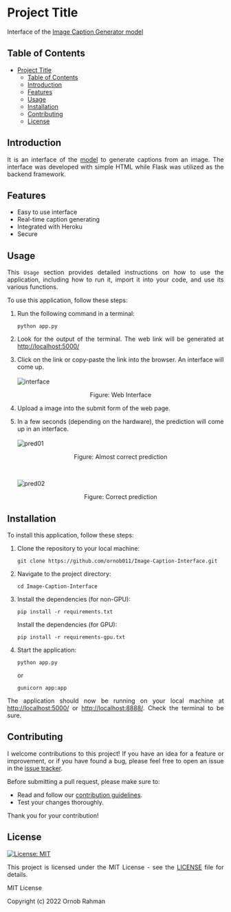 # Project Title

Interface of the [Image Caption Generator model](https://github.com/ornob011/Image-Caption-Generator)

## Table of Contents
- [Project Title](#project-title)
  - [Table of Contents](#table-of-contents)
  - [Introduction](#introduction)
  - [Features](#features)
  - [Usage](#usage)
  - [Installation](#installation)
  - [Contributing](#contributing)
  - [License](#license)

<div style="text-align: justify;">

## Introduction

It is an interface of the [model](https://github.com/ornob011/Image-Caption-Generator) to generate captions from an image. The interface was developed with simple HTML while Flask was utilized as the backend framework.

## Features

- Easy to use interface
- Real-time caption generating
- Integrated with Heroku
- Secure

## Usage

This `Usage` section provides detailed instructions on how to use the application, including how to run it, import it into your code, and use its various functions.

To use this application, follow these steps:

1. Run the following command in a terminal:
   
   ```
   python app.py
   ```
2. Look for the output of the terminal. The web link will be generated at [http://localhost:5000/](http://localhost:5000/)
   
3. Click on the link or copy-paste the link into the browser. An interface will come up.
   </br></br>
   ![interface](assets/interface.png)
   
   <p style="text-align:center">Figure: Web Interface</p>

4. Upload a image into the submit form of the web page.

5. In a few seconds (depending on the hardware), the prediction will come up in an interface. 
    </br></br>
    ![pred01](assets/pred_01.png)
    <p style="text-align:center">Figure: Almost correct prediction</p>

    </br>

    ![pred02](assets/pred_02.png)
    <p style="text-align:center">Figure: Correct prediction</p>


## Installation

To install this application, follow these steps:

1. Clone the repository to your local machine:
   
   ```
   git clone https://github.com/ornob011/Image-Caption-Interface.git
   ```

2. Navigate to the project directory:

    ```
    cd Image-Caption-Interface
    ```

3. Install the dependencies (for non-GPU):

    ```
    pip install -r requirements.txt
    ```

    Install the dependencies (for GPU): 

    ```
    pip install -r requirements-gpu.txt
    ```

4. Start the application:
   ```
   python app.py
   ```
   or 
   ```
   gunicorn app:app 
   ```
The application should now be running on your local machine at [http://localhost:5000/](http://localhost:5000/) or [http://localhost:8888/](http://localhost:8888/). Check the terminal to be sure.


## Contributing

I welcome contributions to this project! If you have an idea for a feature or improvement, or if you have found a bug, please feel free to open an issue in the [issue tracker](https://github.com/ornob011/Image-Caption-Interface/issues).

Before submitting a pull request, please make sure to:

- Read and follow our [contribution guidelines](CONTRIBUTING.md).
- Test your changes thoroughly.

Thank you for your contribution!


## License
[![License: MIT](https://img.shields.io/badge/License-MIT-yellow.svg)](https://opensource.org/licenses/MIT)  

This project is licensed under the MIT License - see the [LICENSE](LICENSE) file for details.

MIT License

Copyright (c) 2022 Ornob Rahman

</div>